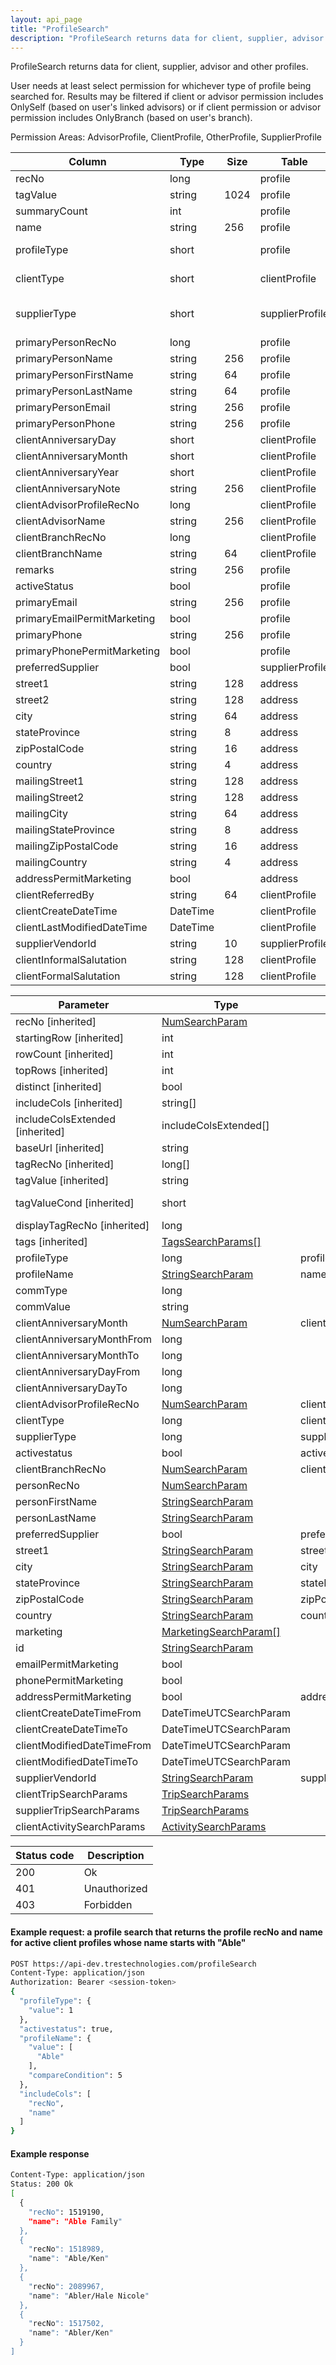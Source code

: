 ```yaml
---
layout: api_page
title: "ProfileSearch"
description: "ProfileSearch returns data for client, supplier, advisor and other profiles"
---
```


ProfileSearch returns data for client, supplier, advisor and other profiles.

User needs at least select permission for whichever type of profile being searched for. Results may be filtered if client or advisor permission includes OnlySelf (based on user's linked advisors) or if client permission or advisor permission includes OnlyBranch (based on user's branch).

Permission Areas: AdvisorProfile, ClientProfile, OtherProfile, SupplierProfile

| Column | Type | Size | Table | Description |
| ------ | ---- | ---- | ----- | ----------- |
| recNo | long |  | profile | 
| tagValue | string | 1024 | profile | 
| summaryCount | int |  | profile | 
| name | string | 256 | profile | 
| profileType | short |  | profile | Client = 1, Supplier = 2, Advisor = 3, Other = 4
| clientType | short |  | clientProfile | Personal = 1, Corporate = 2
| supplierType | short |  | supplierProfile | BillingAndServiceProvider = 1, BillingProvider = 2, ServiceProvider = 3
| primaryPersonRecNo | long |  | profile | 
| primaryPersonName | string | 256 | profile | 
| primaryPersonFirstName | string | 64 | profile | 
| primaryPersonLastName | string | 64 | profile | 
| primaryPersonEmail | string | 256 | profile | 
| primaryPersonPhone | string | 256 | profile | 
| clientAnniversaryDay | short |  | clientProfile | 
| clientAnniversaryMonth | short |  | clientProfile | 
| clientAnniversaryYear | short |  | clientProfile | 
| clientAnniversaryNote | string | 256 | clientProfile | 
| clientAdvisorProfileRecNo | long |  | clientProfile | 
| clientAdvisorName | string | 256 | clientProfile | 
| clientBranchRecNo | long |  | clientProfile | 
| clientBranchName | string | 64 | clientProfile | 
| remarks | string | 256 | profile | 
| activeStatus | bool |  | profile | 
| primaryEmail | string | 256 | profile | 
| primaryEmailPermitMarketing | bool |  | profile | 
| primaryPhone | string | 256 | profile | 
| primaryPhonePermitMarketing | bool |  | profile | 
| preferredSupplier | bool |  | supplierProfile | 
| street1 | string | 128 | address | 
| street2 | string | 128 | address | 
| city | string | 64 | address | 
| stateProvince | string | 8 | address | 
| zipPostalCode | string | 16 | address | 
| country | string | 4 | address | 
| mailingStreet1 | string | 128 | address | 
| mailingStreet2 | string | 128 | address | 
| mailingCity | string | 64 | address | 
| mailingStateProvince | string | 8 | address | 
| mailingZipPostalCode | string | 16 | address | 
| mailingCountry | string | 4 | address | 
| addressPermitMarketing | bool |  | address | 
| clientReferredBy | string | 64 | clientProfile | 
| clientCreateDateTime | DateTime |  | clientProfile | 
| clientLastModifiedDateTime | DateTime |  | clientProfile | 
| supplierVendorId | string | 10 | supplierProfile | 
| clientInformalSalutation | string | 128 | clientProfile | 
| clientFormalSalutation | string | 128 | clientProfile | 

| Parameter | Type | Linked Column | Description |
| --------- | ---- | ------------- | ----------- |
| recNo [inherited] | [NumSearchParam](NumSearchParam) |  | 
| startingRow [inherited] | int |  | 
| rowCount [inherited] | int |  | 
| topRows [inherited] | int |  | 
| distinct [inherited] | bool |  | 
| includeCols [inherited] | string[] |  | 
| includeColsExtended [inherited] | includeColsExtended[] |  | 
| baseUrl [inherited] | string |  | 
| tagRecNo [inherited] | long[] |  | 
| tagValue [inherited] | string |  | 
| tagValueCond [inherited] | short |  | See [StringCompare]({{ '/api/StringCompare.html' | relative_url }})
| displayTagRecNo [inherited] | long |  | 
| tags [inherited] | [TagsSearchParams[]](/TagsSearchParams) |  | 
| profileType | long | profileType | 
| profileName | [StringSearchParam](StringSearchParam) | name | 
| commType | long |  | 
| commValue | string |  | 
| clientAnniversaryMonth | [NumSearchParam](NumSearchParam) | clientAnniversaryMonth | 
| clientAnniversaryMonthFrom | long |  | 
| clientAnniversaryMonthTo | long |  | 
| clientAnniversaryDayFrom | long |  | 
| clientAnniversaryDayTo | long |  | 
| clientAdvisorProfileRecNo | [NumSearchParam](NumSearchParam) | clientAdvisorProfileRecNo | 
| clientType | long | clientType | 
| supplierType | long | supplierType | 
| activestatus | bool | activeStatus | 
| clientBranchRecNo | [NumSearchParam](NumSearchParam) | clientBranchRecNo | 
| personRecNo | [NumSearchParam](NumSearchParam) |  | 
| personFirstName | [StringSearchParam](StringSearchParam) |  | 
| personLastName | [StringSearchParam](StringSearchParam) |  | 
| preferredSupplier | bool | preferredSupplier | 
| street1 | [StringSearchParam](StringSearchParam) | street1 | 
| city | [StringSearchParam](StringSearchParam) | city | 
| stateProvince | [StringSearchParam](StringSearchParam) | stateProvince | 
| zipPostalCode | [StringSearchParam](StringSearchParam) | zipPostalCode | 
| country | [StringSearchParam](StringSearchParam) | country | 
| marketing | [MarketingSearchParam[]](/MarketingSearchParam) |  | 
| id | [StringSearchParam](StringSearchParam) |  | 
| emailPermitMarketing | bool |  | 
| phonePermitMarketing | bool |  | 
| addressPermitMarketing | bool | addressPermitMarketing | 
| clientCreateDateTimeFrom | DateTimeUTCSearchParam |  | 
| clientCreateDateTimeTo | DateTimeUTCSearchParam |  | 
| clientModifiedDateTimeFrom | DateTimeUTCSearchParam |  | 
| clientModifiedDateTimeTo | DateTimeUTCSearchParam |  | 
| supplierVendorId | [StringSearchParam](StringSearchParam) | supplierVendorId | 
| clientTripSearchParams | [TripSearchParams](/TripSearchParams) |  | 
| supplierTripSearchParams | [TripSearchParams](/TripSearchParams) |  | 
| clientActivitySearchParams | [ActivitySearchParams](/ActivitySearchParams) |  | 

| Status code | Description |
| ----------- | ----------- |
| 200 | Ok |
| 401 | Unauthorized |
| 403 | Forbidden |

#### Example request: a profile search that returns the profile recNo and name for active client profiles whose name starts with "Able"
```sh
POST https://api-dev.trestechnologies.com/profileSearch
Content-Type: application/json
Authorization: Bearer <session-token>
{
  "profileType": {
    "value": 1
  },
  "activestatus": true,
  "profileName": {
    "value": [
      "Able"
    ],
    "compareCondition": 5
  },
  "includeCols": [
    "recNo",
    "name"
  ]
}
```

#### Example response
```sh
Content-Type: application/json
Status: 200 Ok
[
  {
    "recNo": 1519190,
    "name": "Able Family"
  },
  {
    "recNo": 1518989,
    "name": "Able/Ken"
  },
  {
    "recNo": 2089967,
    "name": "Abler/Hale Nicole"
  },
  {
    "recNo": 1517502,
    "name": "Abler/Ken"
  }
]
```

